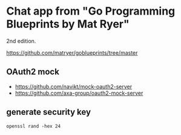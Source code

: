 # Chat app from "Go Programming Blueprints by Mat Ryer"

2nd edition.

https://github.com/matryer/goblueprints/tree/master

## OAuth2 mock

- https://github.com/navikt/mock-oauth2-server
- https://github.com/axa-group/oauth2-mock-server

## generate security key

`openssl rand -hex 24`
